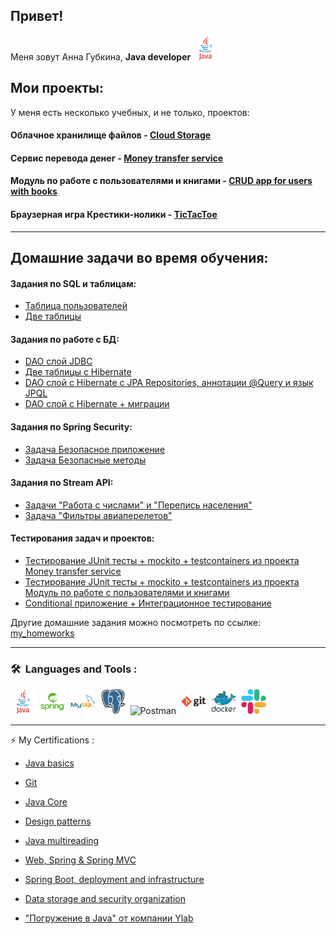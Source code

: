 ## Привет!
Меня зовут Анна Губкина, **Java developer** <img src="https://github.com/devicons/devicon/blob/master/icons/java/java-original-wordmark.svg" title="Java" alt="Java" width="40" height="40"/>&nbsp;



## Мои проекты:
У меня есть несколько учебных, и не только, проектов:

#### Облачное хранилище файлов - [Cloud Storage](https://github.com/AnnaGubkina/CloudStorage)
#### Сервис перевода денег - [Money transfer service](https://github.com/AnnaGubkina/MoneyTransferService)
#### Модуль по работе с пользователями и книгами - [CRUD app for users with books](https://github.com/AnnaGubkina/Ylab_Spring/tree/test_containers)
#### Браузерная игра Крестики-нолики - [TicTacToe](https://github.com/AnnaGubkina/TicTacToe)

---

## Домашние задачи во время обучения:

#### Задания по SQL и таблицам:
* [Таблица пользователей](https://github.com/AnnaGubkina/Users_Table_SQL)
* [Две таблицы](https://github.com/AnnaGubkina/Two_SQL_tables)

#### Задания по работе с БД:
* [DAO слой JDBC](https://github.com/AnnaGubkina/JDBC_Layer/tree/master)
* [Две таблицы с Hibernate](https://github.com/AnnaGubkina/JDBC_Layer/tree/hibernate)
* [DAO слой c Hibernate с JPA Repositories, аннотации @Query и язык JPQL](https://github.com/AnnaGubkina/Hibernate_layer/tree/jpa-repository-query)
* [DAO слой c Hibernate + миграции](https://github.com/AnnaGubkina/Hibernate_layer/tree/migration-hibernate)

#### Задания по Spring Security:
* [Задача Безопасное приложение](https://github.com/AnnaGubkina/Hibernate_layer/tree/spring_security_endpoints)
* [Задача Безопасные методы](https://github.com/AnnaGubkina/Hibernate_layer/tree/spring_security_methods)

#### Задания по Stream API:
* [Задачи "Работа с числами" и "Перепись населения" ](https://github.com/AnnaGubkina/Stream-Api-Homeworks/tree/master)
* [Задача "Фильтры авиаперелетов" ](https://github.com/AnnaGubkina/Flight_filters)


#### Тестирования задач и проектов:
* [Тестирование  JUnit тесты + mockito + testcontainers из проекта Money transfer service](https://github.com/AnnaGubkina/MoneyTransferService/tree/master/src/test/java/ru/netology/moneytransferservice)
* [Тестирование  JUnit тесты + mockito + testcontainers из проекта Модуль по работе с пользователями и книгами](https://github.com/AnnaGubkina/Ylab_Spring/tree/test_containers/src/test/java/com/edu/ulab/app_ylab)
* [Conditional приложение + Интеграционное тестирование](https://github.com/AnnaGubkina/Conditional)



Другие домашние задания можно посмотреть по ссылке: [my_homeworks](https://github.com/AnnaGubkina/my_homeworks)

---

### 🛠 &nbsp;Languages and Tools :
<p>
<img src="https://github.com/devicons/devicon/blob/master/icons/java/java-original-wordmark.svg" title="Java" alt="Java" width="40" height="40"/>&nbsp;
<img src="https://github.com/devicons/devicon/blob/master/icons/spring/spring-original-wordmark.svg" title="Spring" alt="Spring" width="40" height="40"/>&nbsp;
<img src="https://github.com/devicons/devicon/blob/master/icons/mysql/mysql-original-wordmark.svg" title="MySQL"  alt="MySQL" width="40" height="40"/>&nbsp;
<img src="https://github.com/devicons/devicon/blob/master/icons/postgresql/postgresql-original.svg"  title="PostgreSQL" **alt="PostgreSQL" width="40" height="40"/>&nbsp; 
<img src="https://www.vectorlogo.zone/logos/getpostman/getpostman-icon.svg" title="Postman"  alt="Postman" width="40" height="40"/>&nbsp;
<img src="https://github.com/devicons/devicon/blob/master/icons/git/git-original-wordmark.svg" title="Git" **alt="Git" width="40" height="40"/>&nbsp;
<img src="https://github.com/devicons/devicon/blob/master/icons/docker/docker-original-wordmark.svg"  title="Docker" **alt="Docker" width="40" height="40"/>&nbsp;
<img src="https://github.com/devicons/devicon/blob/master/icons/slack/slack-original.svg"  title="Slack" **alt="Slack" width="40" height="40"/>&nbsp; 
 
</p>

---

 ⚡  My Certifications :
 - [Java basics](https://github.com/AnnaGubkina/AnnaGubkina/blob/master/java.jpg)
 - [Git](https://github.com/AnnaGubkina/AnnaGubkina/blob/master/Git.jpg)
 - [Java Core](https://github.com/AnnaGubkina/AnnaGubkina/blob/master/JavaCore.jpg)
 - [Design patterns](https://github.com/AnnaGubkina/AnnaGubkina/blob/master/templates.jpg)
 - [Java multireading](https://github.com/AnnaGubkina/AnnaGubkina/blob/master/multireading.jpg)
 - [Web, Spring & Spring MVC](https://github.com/AnnaGubkina/AnnaGubkina/blob/master/MVC.jpg)
 - [Spring Boot, deployment and infrastructure](https://github.com/AnnaGubkina/AnnaGubkina/blob/master/boot.jpg)
 - [Data storage and security organization](https://github.com/AnnaGubkina/AnnaGubkina/blob/master/db.jpg)
 
 - ["Погружение в Java" от компании Ylab](https://github.com/AnnaGubkina/AnnaGubkina/blob/master/sertificate_ylab.pdf)


<!--
**AnnaGubkina/AnnaGubkina** is a ✨ _special_ ✨ repository because its `README.md` (this file) appears on your GitHub profile.

Here are some ideas to get you started:

- 🔭 I’m currently working on ...
- 🌱 I’m currently learning ...
- 👯 I’m looking to collaborate on ...
- 🤔 I’m looking for help with ...
- 💬 Ask me about ...
- 📫 How to reach me: ...
- 😄 Pronouns: ...
- ⚡ Fun fact: ...
-->
